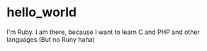 # hello_world
I'm Ruby. I am there, because I want to learn C and PHP and other languages.(But no Runy haha)
